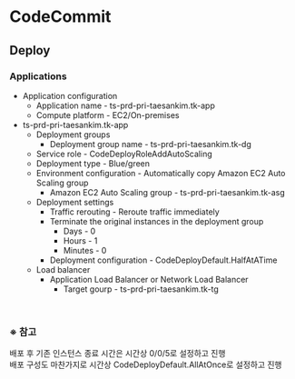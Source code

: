 # CodeCommit

## Deploy
### Applications
- Application configuration
  - Application name - ts-prd-pri-taesankim.tk-app
  - Compute platform - EC2/On-premises
- ts-prd-pri-taesankim.tk-app
  - Deployment groups
    - Deployment group name - ts-prd-pri-taesankim.tk-dg
  - Service role - CodeDeployRoleAddAutoScaling
  - Deployment type - Blue/green
  - Environment configuration - Automatically copy Amazon EC2 Auto Scaling group
    - Amazon EC2 Auto Scaling group - ts-prd-pri-taesankim.tk-asg
  - Deployment settings
    - Traffic rerouting - Reroute traffic immediately
    - Terminate the original instances in the deployment group
      - Days - 0
      - Hours - 1
      - Minutes - 0
    - Deployment configuration - CodeDeployDefault.HalfAtATime
  - Load balancer
    - Application Load Balancer or Network Load Balancer
      - Target gourp - ts-prd-pri-taesankim.tk-tg

<br/>

### ※ 참고
배포 후 기존 인스턴스 종료 시간은 시간상 0/0/5로 설정하고 진행  
배포 구성도 마찬가지로 시간상 CodeDeployDefault.AllAtOnce로 설정하고 진행
